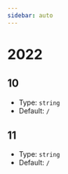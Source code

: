 ```yaml
---
sidebar: auto
---
```


# 2022

## 10

- Type: `string`
- Default: `/`

## 11

- Type: `string`
- Default: `/`
